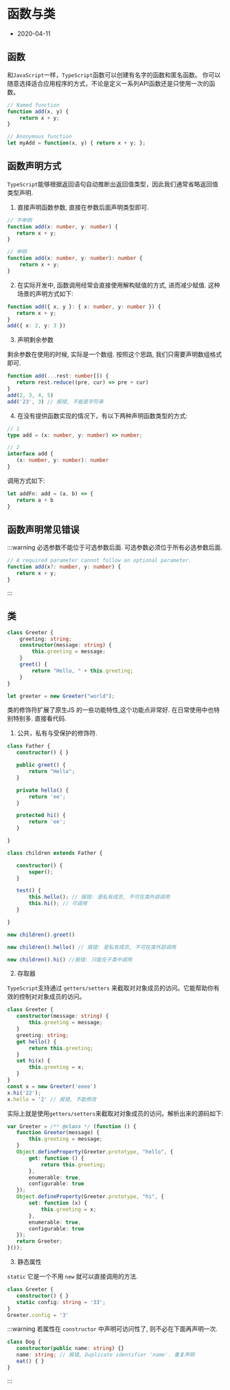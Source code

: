 #  函数与类​

- 2020-04-11

## 函数

和`JavaScript`一样，`TypeScript`函数可以创建有名字的函数和匿名函数。 你可以随意选择适合应用程序的方式，不论是定义一系列API函数还是只使用一次的函数。

```ts
// Named function
function add(x, y) {
    return x + y;
}

// Anonymous function
let myAdd = function(x, y) { return x + y; };
```

## 函数声明方式

`TypeScript`能够根据返回语句自动推断出返回值类型，因此我们通常省略返回值类型声明. 

1. 直接声明函数参数, 直接在参数后面声明类型即可. 

```ts
// 不申明
function add(x: number, y: number) {
   return x + y;
}

// 申明
function add(x: number, y: number): number {
    return x + y;
}
```

2. 在实际开发中, 函数调用经常会直接使用解构赋值的方式, 进而减少赋值. 这种场景的声明方式如下: 

```ts
function add({ x, y }: { x: number, y: number }) {
   return x + y;
}
add({ x: 2, y: 3 })
```

3. 声明剩余参数

剩余参数在使用的时候, 实际是一个数组. 按照这个思路, 我们只需要声明数组格式即可. 

```ts
function add(...rest: number[]) {
   return rest.reduce((pre, cur) => pre + cur)
}
add(2, 3, 4, 5)
add('23', 3) // 报错, 不能是字符串
```

4. 在没有提供函数实现的情况下，有以下两种声明函数类型的方式:

```ts
// 1
type add = (x: number, y: number) => number;

// 2
interface add {
   (x: number, y: number): number
}
```

调用方式如下: 

```ts
let addFn: add = (a, b) => {
   return a + b
}
```

## 函数声明常见错误

:::warning
必选参数不能位于可选参数后面. 可选参数必须位于所有必选参数后面. 

```ts
// A required parameter cannot follow an optional parameter.
function add(x?: number, y: number) {
   return x + y;
}
```
:::

## 类

```ts
class Greeter {
    greeting: string;
    constructor(message: string) {
        this.greeting = message;
    }
    greet() {
        return "Hello, " + this.greeting;
    }
}

let greeter = new Greeter("world");
```

类的修饰符扩展了原生JS 的一些功能特性,这个功能点非常好. 在日常使用中也特别特别多. 直接看代码. 

1. 公共，私有与受保护的修饰符.

```ts
class Father {
   constructor() { }

   public greet() {
       return "Hello";
   }

   private hello() {
       return 'ee';
   }

   protected hi() {
       return 'ee';
   }

}

class children extends Father {

   constructor() {
       super();
   }

   test() {
       this.hello(); // 报错: 是私有成员, 不可在类外部调用
       this.hi(); // 可调用
   }

}

new children().greet()

new children().hello() // 报错: 是私有成员, 不可在类外部调用

new children().hi() //报错: 只能在子类中调用
```

2. 存取器

`TypeScript`支持通过 `getters/setters` 来截取对对象成员的访问。它能帮助你有效的控制对对象成员的访问。

```ts
class Greeter {
   constructor(message: string) {
       this.greeting = message;
   }
   greeting: string;
   get hello() {
       return this.greeting;
   }
   set hi(x) {
       this.greeting = x;
   }
}
const x = new Greeter('eeee')
x.hi('22');
x.hello = '2' // 报错, 不能修改
```
实际上就是使用`getters/setters`来截取对对象成员的访问。解析出来的源码如下: 

```ts
var Greeter = /** @class */ (function () {
   function Greeter(message) {
       this.greeting = message;
   }
   Object.defineProperty(Greeter.prototype, "hello", {
       get: function () {
           return this.greeting;
       },
       enumerable: true,
       configurable: true
   });
   Object.defineProperty(Greeter.prototype, "hi", {
       set: function (x) {
           this.greeting = x;
       },
       enumerable: true,
       configurable: true
   });
   return Greeter;
}());
```

3. 静态属性

`static` 它是一个不用 `new` 就可以直接调用的方法. 

```ts
class Greeter {
   constructor() { }
   static config: string = '33';
}
Greeter.config = '3'
```

:::warning
若属性在 `constructor` 中声明可访问性了, 则不必在下面再声明一次.

```ts
class Dog {
   constructor(public name: string) {}
   name: string; // 报错, Duplicate identifier 'name'. 重复声明
   eat() { }
}
```
:::
